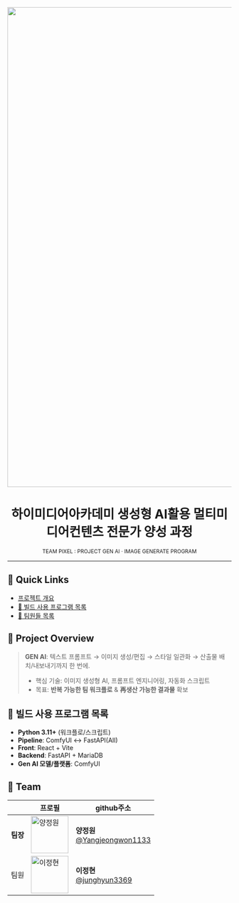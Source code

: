 <!-- 팀 대표 이미지 / 배너 -->
<p align="center">
  <!-- assets/banner.png 경로 또는 업로드 URL로 교체 -->
  <img width="1920" height="1080" alt="image" src="https://github.com/user-attachments/assets/c2a3dfa2-3779-4d05-ab31-249d21aa8a18" />
</p>

<h1 align="center">하이미디어아카데미 생성형 AI활용 멀티미디어컨텐츠 전문가 양성 과정</h1>
<p align="center"><sub>TEAM PIXEL : PROJECT GEN AI · IMAGE GENERATE PROGRAM</sub></p>


---

## 📌 Quick Links
- [프로젝트 개요](#-project-overview)
- [🧰 빌드 사용 프로그램 목록](#-빌드-사용-프로그램-목록)
- [👥 팀원들 목록](#-team)




## 🧭 Project Overview
> **GEN AI**: 텍스트 프롬프트 → 이미지 생성/편집 → 스타일 일관화 → 산출물 배치/내보내기까지 한 번에.
> - 핵심 기술: 이미지 생성형 AI, 프롬프트 엔지니어링, 자동화 스크립트
> - 목표: **반복 가능한 팀 워크플로** & **再생산 가능한 결과물** 확보


## 🧰 빌드 사용 프로그램 목록
- **Python 3.11+** (워크플로/스크립트)
- **Pipeline**: ComfyUI ↔ FastAPI(All)
- **Front**: React + Vite
- **Backend**: FastAPI + MariaDB
- **Gen AI 모델/플랫폼**: ComfyUI



## 👥 Team


| | 프로필 | github주소 |
|---|---|---|
| **팀장** | <a href="https://github.com/Yangjeongwon1133"><img src="https://github.com/Yangjeongwon1133.png" width="84" alt="양정원"/></a> | **양정원**<br>[@Yangjeongwon1133](https://github.com/Yangjeongwon1133) |
| 팀원 | <a href="https://github.com/junghyun3369"><img src="https://github.com/junghyun3369.png" width="84" alt="이정현"/></a> | **이정현**<br>[@junghyun3369](https://github.com/junghyun3369) |











<!--

**Here are some ideas to get you started:**

🙋‍♀️ A short introduction - what is your organization all about?
🌈 Contribution guidelines - how can the community get involved?
👩‍💻 Useful resources - where can the community find your docs? Is there anything else the community should know?
🍿 Fun facts - what does your team eat for breakfast?
🧙 Remember, you can do mighty things with the power of [Markdown](https://docs.github.com/github/writing-on-github/getting-started-with-writing-and-formatting-on-github/basic-writing-and-formatting-syntax)
-->
